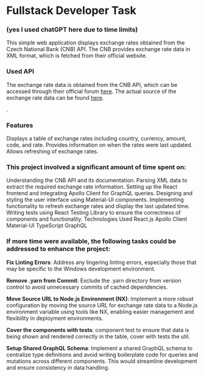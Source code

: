 # Fullstack Developer Task

### (yes I used chatGPT here due to time limits)

This simple web application displays exchange rates obtained from the Czech National Bank (CNB) API. The CNB provides exchange rate data in XML format, which is fetched from their official website.

### Used API
The exchange rate data is obtained from the CNB API, which can be accessed through their official forum [here](https://developers.cnb.cz/discuss/633c52c8da0e79003c33a2c1). The actual source of the exchange rate data can be found [here](https://www.cnb.cz/cs/financni_trhy/devizovy_trh/kurzy_devizoveho_trhu/denni_kurz.xml).

.

### Features
Displays a table of exchange rates including country, currency, amount, code, and rate.
Provides information on when the rates were last updated.
Allows refreshing of exchange rates.

### This project involved a significant amount of time spent on:

Understanding the CNB API and its documentation.
Parsing XML data to extract the required exchange rate information.
Setting up the React frontend and integrating Apollo Client for GraphQL queries.
Designing and styling the user interface using Material-UI components.
Implementing functionality to refresh exchange rates and display the last updated time.
Writing tests using React Testing Library to ensure the correctness of components and functionality.
Technologies Used
React.js
Apollo Client
Material-UI
TypeScript
GraphQL

### If more time were available, the following tasks could be addressed to enhance the project:

**Fix Linting Errors**: Address any lingering linting errors, especially those that may be specific to the Windows development environment.

**Remove .yarn from Commit**: Exclude the .yarn directory from version control to avoid unnecessary commits of cached dependencies.

**Move Source URL to Node.js Environment (NX)**: Implement a more robust configuration by moving the source URL for exchange rate data to a Node.js environment variable using tools like NX, enabling easier management and flexibility in deployment environments.

**Cover the components with tests**: component test to ensure that data is being shown and rendered correctly in the table, cover with tests the util.

**Setup Shared GraphQL Schema**: Implement a shared GraphQL schema to centralize type definitions and avoid writing boilerplate code for queries and mutations across different components. This would streamline development and ensure consistency in data handling.
